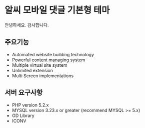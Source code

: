 
# 알씨 모바일 댓글 기본형 테마

안녕하세요. 감사합니다.

## 주요기능
- Automated website building technology
- Powerful content managing system
- Multiple virtual site system
- Unlimited extension
- Multi Screen implementations

## 서버 요구사항
- PHP version 5.2.x
- MYSQL version 3.23.x or greater (recommend MYSQL >= 5.x)
- GD Library
- ICONV

